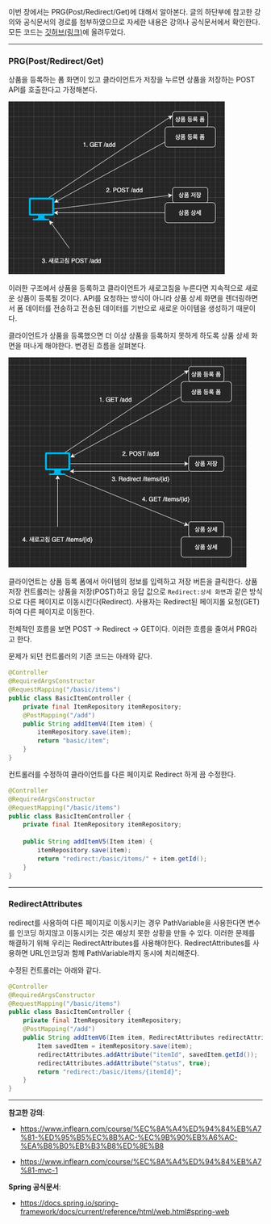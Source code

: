 이번 장에서는 PRG(Post/Redirect/Get)에 대해서 알아본다.
글의 하단부에 참고한 강의와 공식문서의 경로를 첨부하였으므로 자세한 내용은 강의나 공식문서에서 확인한다.
모든 코드는 [깃허브(링크)](https://github.com/roy-zz/mvc)에 올려두었다.

---

### PRG(Post/Redirect/Get)

상품을 등록하는 폼 화면이 있고 클라이언트가 저장을 누르면 상품을 저장하는 POST API를 호출한다고 가정해본다.

![](image/not-applied-prg.png)

이러한 구조에서 상품을 등록하고 클라이언트가 새로고침을 누른다면 지속적으로 새로운 상품이 등록될 것이다.
API를 요청하는 방식이 아니라 상품 상세 화면을 렌더링하면서 폼 데이터를 전송하고 전송된 데이터를 기반으로 새로운 아이템을 생성하기 때문이다.

클라이언트가 상품을 등록했으면 더 이상 상품을 등록하지 못하게 하도록 상품 상세 화면을 떠나게 해야한다.
변경된 흐름을 살펴본다.

![](image/applied-prg.png)

클라이언트는 상품 등록 폼에서 아이템의 정보를 입력하고 저장 버튼을 클릭한다.
상품 저장 컨트롤러는 상품을 저장(POST)하고 응답 값으로 ```Redirect:상세 화면```과 같은 방식으로 다른 페이지로 이동시킨다(Redirect).
사용자는 Redirect된 페이지롤 요청(GET)하여 다른 페이지로 이동한다.

전체적인 흐름을 보면 POST -> Redirect -> GET이다. 이러한 흐름을 줄여서 PRG라고 한다.

문제가 되던 컨트롤러의 기존 코드는 아래와 같다.

```java
@Controller
@RequiredArgsConstructor
@RequestMapping("/basic/items")
public class BasicItemController {
    private final ItemRepository itemRepository;
    @PostMapping("/add")
    public String addItemV4(Item item) {
        itemRepository.save(item);
        return "basic/item";
    }
}
```

컨트롤러를 수정하여 클라이언트를 다른 페이지로 Redirect 하게 끔 수정한다.

```java
@Controller
@RequiredArgsConstructor
@RequestMapping("/basic/items")
public class BasicItemController {
    private final ItemRepository itemRepository;

    public String addItemV5(Item item) {
        itemRepository.save(item);
        return "redirect:/basic/items/" + item.getId();
    }
}
```

---

### RedirectAttributes

redirect를 사용하여 다른 페이지로 이동시키는 경우 PathVariable을 사용한다면 변수를 인코딩 하지않고 이동시키는 것은 예상치 못한 상황을 만들 수 있다.
이러한 문제를 해결하기 위해 우리는 RedirectAttributes를 사용해야한다.
RedirectAttributes를 사용하면 URL인코딩과 함께 PathVariable까지 동시에 처리해준다.

수정된 컨트롤러는 아래와 같다.

```java
@Controller
@RequiredArgsConstructor
@RequestMapping("/basic/items")
public class BasicItemController {
    private final ItemRepository itemRepository;
    @PostMapping("/add")
    public String addItemV6(Item item, RedirectAttributes redirectAttributes) {
        Item savedItem = itemRepository.save(item);
        redirectAttributes.addAttribute("itemId", savedItem.getId());
        redirectAttributes.addAttribute("status", true);
        return "redirect:/basic/items/{itemId}";
    }
}
```










---

**참고한 강의**:

- https://www.inflearn.com/course/%EC%8A%A4%ED%94%84%EB%A7%81-%ED%95%B5%EC%8B%AC-%EC%9B%90%EB%A6%AC-%EA%B8%B0%EB%B3%B8%ED%8E%B8

- https://www.inflearn.com/course/%EC%8A%A4%ED%94%84%EB%A7%81-mvc-1

**Spring 공식문서**:

- https://docs.spring.io/spring-framework/docs/current/reference/html/web.html#spring-web